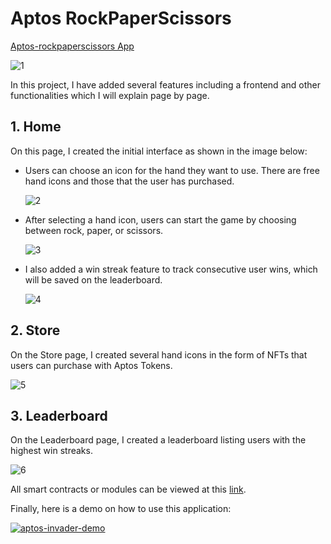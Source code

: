 
# Aptos RockPaperScissors

[Aptos-rockpaperscissors App](https://aptos-rockpaperscissors.vercel.app/)


![1](https://github.com/user-attachments/assets/9c0f3506-e395-49a8-8946-59edbebdbcf4)



In this project, I have added several features including a frontend and other functionalities which I will explain page by page.


## 1. Home

On this page, I created the initial interface as shown in the image below:

-   Users can choose an icon for the hand they want to use. There are free hand icons and those that the user has purchased.


    ![2](https://github.com/user-attachments/assets/d41194e7-77ba-4e24-ab5d-8dc0865ae5da)

  
-   After selecting a hand icon, users can start the game by choosing between rock, paper, or scissors.


    ![3](https://github.com/user-attachments/assets/eb0ab05c-bd53-445c-b256-549d7524e7cc)


-   I also added a win streak feature to track consecutive user wins, which will be saved on the leaderboard.


    ![4](https://github.com/user-attachments/assets/eb943fae-482b-4c95-a57c-6ae506de0fd2)
  


## 2. Store

On the Store page, I created several hand icons in the form of NFTs that users can purchase with Aptos Tokens.


![5](https://github.com/user-attachments/assets/4b54e442-22bb-4338-89e4-8d1d353982bb)



## 3. Leaderboard

On the Leaderboard page, I created a leaderboard listing users with the highest win streaks.


![6](https://github.com/user-attachments/assets/196320d5-be9e-4548-ae01-659801f5c4fd)



All smart contracts or modules can be viewed at this [link](https://github.com/ikhsandadan/aptos-rockpaperscissors/tree/main/Move).


Finally, here is a demo on how to use this application:

[![aptos-invader-demo](https://img.youtube.com/vi/7UF0lsVMqOU/0.jpg)](https://www.youtube.com/watch?v=7UF0lsVMqOU)
